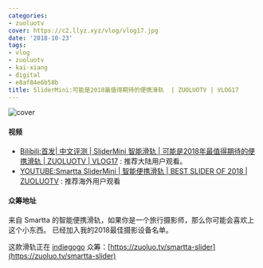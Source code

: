```yaml
---
categories:
- zuoluotv
cover: https://c2.llyz.xyz/vlog/vlog17.jpg
date: '2018-10-23'
tags:
- vlog
- zuoluotv
- kai-xiang
- digital
- e8af84e6b58b
title: SliderMini:可能是2018最值得期待的便携滑轨  | ZUOLUOTV | VLOG17
---
```


![cover](https://c2.llyz.xyz/vlog/vlog17.jpg)

#### 视频

- [Bilibili:首发| 中文评测 | SliderMini 智能滑轨 | 可能是2018年最值得期待的便携滑轨 | ZUOLUOTV | VLOG17](https://www.bilibili.com/video/av34480994) : 推荐大陆用户观看。
- [YOUTUBE:Smartta SliderMini | 智能便携滑轨 | BEST SLIDER OF 2018 | ZUOLUOTV](https://www.youtube.com/watch?v=7bRYO_EC3xc&t=6s) : 推荐海外用户观看

#### 众筹地址

来自 Smartta 的智能便携滑轨，如果你是一个旅行摄影师，那么你可能会喜欢上这个小东西。 已经加入我的2018最佳摄影设备名单。

这款滑轨正在 [indiegogo](https://www.indiegogo.com/projects/slidermini-ultra-portable-smooth-camera-slider#/) 众筹：[https://zuoluo.tv/smartta-slider](https://zuoluo.tv/smartta-slider)
